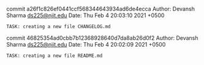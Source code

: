 commit a26f1c826ef0441ccf568344643934ad6de4ecca
Author: Devansh Sharma <ds225@njit.edu>
Date:   Thu Feb 4 20:03:10 2021 +0500

    TASK: creating a new file CHANGELOG.md

commit 46825354ad0cbb7b12368928640d7da8ab26d0f2
Author: Devansh Sharma <ds225@njit.edu>
Date:   Thu Feb 4 20:02:09 2021 +0500

    TASK: creating a new file README.md